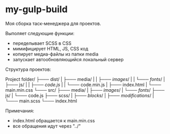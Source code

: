 # my-gulp-build
 Моя сборка таск-менеджера для проектов.

 Выполяет следующие функции:
 - переделывает SCSS в CSS
 - мимифицирует HTML, JS, CSS код
 - копирует медиа-файлы из папки media
 - запускает автообновляющийся локальный сервер

Структура проектов:

Project folder/
 ├─── dist/
 |     ├─── media/
 |     |     ├─── _images_/
 |     |     └─── _fonts_/
 |     ├─── js/
 |     |     ├─── _code.js_
 |     |     └─── code.min.js
 |     ├─── index.html
 |     └─── main.min.css
 └─── src/
       ├─── media/
       |     ├─── _images_/
       |     └─── _fonts_/
       ├─── js/
       |     └─── code.js
       ├─── scss/
       |     ├─── _blocks_/
       |     ├─── _modifications_/
       |     └─── main.scss
       └─── index.html

Примечания:
- index.html обращается к main.min.css
- все обращения идут через "../"